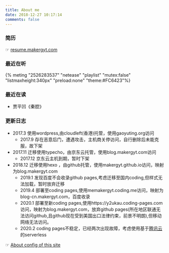```yaml
---
title: About me
date: 2018-12-27 10:17:14
comments: false
---
```

### 简历
☞ [resume.makergyt.com](https://resume.makergyt.com)
### 最近在听
{% meting "2526283537" "netease" "playlist" "mutex:false" "listmaxheight:340px" "preload:none" "theme:#FC6423"%}
### 最近在读
- 贾平凹《秦腔》

### 更新日志
- 2017.3 使用wordpress,由cloudleft(香港)托管，使用gaoyuting.org访问
  - 2017.9 存在恶意后门，遭遇攻击，主机商关停访问，自行删除后未能克服，故下架
- 2017.11 迁移使用typecho，由京东云托管，使用blog.makergyt.com访问
  - 2017.12 京东云主机到期，暂时下架
- 2018.12 迁移使用hexo ，由github托管，使用makergyt.github.io访问，映射为blog.makergyt.com
  - 2019.1 发现百度不会收录github pages,考虑迁移至国内coding,但样式无法加载，暂时放弃迁移
  - 2019.4 部署至coding pages,使用memakergyt.coding.me访问，映射为blog-cn.makergyt.com，百度收录
  - 2020.1 部署至新coding pages,使用https://y2ukau.coding-pages.com访问，映射为blog.makergyt.com，放弃github pages(所在地区联通无法访问github,且github现在受到美国出口法律约束，前景不明朗),但移动网络无法访问。
  - 2020.2 coding pages不稳定，已经两次出现故障，考虑使用基于[腾讯云](https://cloud.tencent.com/act/cps/redirect?fromSource=gwzcw.3199892.3199892.3199892&redirect=10488&cps_key=6a50f2d29d55a705a67c12a6372d27fd&from=activity)的serverless

☞ [About config of this site](https://github.com/makergyt/makergyt.github.io)
